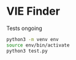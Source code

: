 # VIE Finder

Tests ongoing

```bash
python3 -m venv env
source env/bin/activate
python3 test.py
```